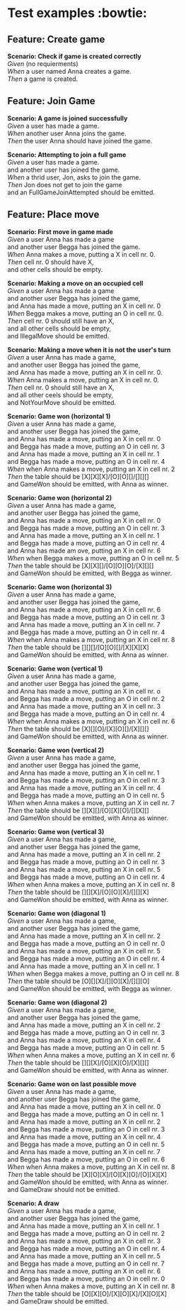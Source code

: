 # Test examples :bowtie:

## Feature: Create game

**Scenario: Check if game is created correctly**   
*Given* (no requierments)  
*When* a user named Anna creates a game.  
*Then* a game is created.  

## Feature: Join Game 

**Scenario: A game is joined successfully**  
*Given* a user has made a game.  
*When* another user Anna joins the game.  
*Then* the user Anna should have joined the game.  

**Scenario: Attempting to join a full game**  
*Given* a user has made a game.  
    and another user has joined the game.  
*When* a thrid user, Jon, asks to join the game.  
*Then* Jon does not get to join the game  
    and an FullGameJoinAttempted should be emitted.  

## Feature: Place move

**Scenario: First move in game made**  
*Given* a user Anna has made a game  
    and another user Begga has joined the game.  
*When* Anna makes a move, putting a X in cell nr. 0.  
*Then* cell nr. 0 should have X,  
    and other cells should be empty.  

**Scenario: Making a move on an occupied cell**  
*Given* a user Anna has made a game  
    and another user Begga has joined the game,  
    and Anna has made a move, putting an X in cell nr. 0  
*When* Begga makes a move, putting an O in cell nr. 0.  
*Then* cell nr. 0 should still have an X,  
    and all other cells should be empty,  
    and IllegalMove should be emitted.  

**Scenario: Making a move when it is not the user's turn**  
*Given* a user Anna has made a game,  
    and another user Begga has joined the game,  
    and Anna has made a move, putting an X in cell nr. 0.  
*When* Anna makes a move, putting an X in cell nr. 0.  
*Then* cell nr. 0 should still have an X,  
    and all other ceels should be empty,  
    and NotYourMove should be emitted.  

**Scenario: Game won (horizontal 1)**  
*Given* a user Anna has made a game,  
    and another user Begga has joined the game,  
    and Anna has made a move, putting an X in cell nr. 0  
    and Begga has made a move, putting an O in cell nr. 3  
    and Anna has made a move, putting an X in cell nr. 1  
    and Begga has made a move, putting an O in cell nr. 4  
*When* when Anna makes a move, putting an X in cell nr. 2  
*Then* the table should be [X][X][X]/[O][O][]/[][][]  
    and GameWon should be emitted, with Anna as winner.  

**Scenario: Game won (horizontal 2)**  
*Given* a user Anna has made a game,  
    and another user Begga has joined the game,  
    and Anna has made a move, putting an X in cell nr. 0  
    and Begga has made a move, putting an O in cell nr. 3  
    and Anna has made a move, putting an X in cell nr. 1  
    and Begga has made a move, putting an O in cell nr. 4  
    and Anna has made am ove, putting an X in cell nr. 6  
*When* when Begga makes a move, putting an O in cell nr. 5  
*Then* the table should be [X][X][]/[O][O][O]/[X][][]  
    and GameWon should be emitted, with Begga as winner.  

**Scenario: Game won (horizontal 3)**  
*Given* a user Anna has made a game,  
    and another user Begga has joined the game,  
    and Anna has made a move, putting an X in cell nr. 6  
    and Begga has made a move, putting an O in cell nr. 3  
    and Anna has made a move, putting an X in cell nr. 7  
    and Begga has made a move, putting an O in cell nr. 4  
*When* when Anna makes a move, putting an X in cell nr. 8  
*Then* the table should be [][][]/[O][O][]/[X][X][X]  
    and GameWon should be emitted, with Anna as winner.  

**Scenario: Game won (vertical 1)**  
*Given* a user Anna has made a game,  
    and another user Begga has joined the game,  
    and Anna has made a move, putting an X in cell nr. o  
    and Begga has made a move, putting an O in cell nr. 2  
    and Anna has made a move, putting an X in cell nr. 3  
    and Begga has made a move, putting an O in cell nr. 4  
*When* when Anna makes a move, putting an X in cell nr. 6  
*Then* the table should be [X][][O]/[X][O][]/[X][][]  
    and GameWon should be emitted, with Anna as winner.  

**Scenario: Game won (vertical 2)**  
*Given* a user Anna has made a game,  
    and another user Begga has joined the game,  
    and Anna has made a move, putting an X in cell nr. 1  
    and Begga has made a move, putting an O in cell nr. 3  
    and Anna has made a move, putting an X in cell nr. 4  
    and Begga has made a move, putting an O in cell nr. 5  
*When* when Anna makes a move, putting an X in cell nr. 7  
*Then* the table should be [][X][]/[O][X][O]/[][X][]  
    and GameWon should be emitted, with Anna as winner.  

**Scenario: Game won (vertical 3)**  
*Given* a user Anna has made a game,  
    and another user Begga has joined the game,  
    and Anna has made a move, putting an X in cell nr. 2  
    and Begga has made a move, putting an O in cell nr. 3  
    and Anna has made a move, putting an X in cell nr. 5  
    and Begga has made a move, putting an O in cell nr. 4  
*When* when Anna makes a move, putting an X in cell nr. 8  
*Then* the table should be [][][X]/[O][O][X]/[][][X]  
    and GameWon should be emitted, with Anna as winner.  

**Scenario: Game won (diagonal 1)**  
*Given* a user Anna has made a game,  
    and another user Begga has joined the game,  
    and Anna has made a move, putting an X in cell nr. 2  
    and Begga has made a move, putting an O in cell nr. 0  
    and Anna has made a move, putting an X in cell nr. 5  
    and Begga has made a move, putting an O in cell nr. 4  
    and Anna has made a move, putting an X in cell nr. 1  
*When* when Begga makes a move, putting an O in cell nr. 8  
*Then* the table should be [O][][X]/[][O][X]/[][][O]  
    and GameWon should be emitted, with Begga as winner.  

**Scenario: Game won (diagonal 2)**  
*Given* a user Anna has made a game,  
    and another user Begga has joined the game,  
    and Anna has made a move, putting an X in cell nr. 2  
    and Begga has made a move, putting an O in cell nr. 3  
    and Anna has made a move, putting an X in cell nr. 4  
    and Begga has made a move, putting an O in cell nr. 5  
*When* when Anna makes a move, putting an X in cell nr. 6  
*Then* the table should be [][][X]/[O][X][O]/[X][][]  
    and GameWon should be emitted, with Anna as winner.  

**Scenario: Game won on last possible move**  
*Given* a user Anna has made a game,  
    and another user Begga has joined the game,  
    and Anna has made a move, putting an X in cell nr. 0  
    and Begga has made a move, putting an O in cell nr. 1  
    and Anna has made a move, putting an X in cell nr. 2  
    and Begga has made a move, putting an O in cell nr. 3  
    and Anna has made a move, putting an X in cell nr. 4  
    and Begga has made a move, putting an O in cell nr. 5  
    and Anna has made a move, putting an X in cell nr. 7  
    and Begga has made a move, putting an O in cell nr. 6  
*When* when Anna makes a move, putting an X in cell nr. 8  
*Then* the table should be [X][O][X]/[O][X][O]/[O][X][X]  
    and GameWon should be emitted, with Anna as winner.  
    and GameDraw should not be emitted.  
    
**Scenario: A draw**  
*Given* a user Anna has made a game,  
    and another user Begga has joined the game,  
    and Anna has made a move, putting an X in cell nr. 1  
    and Begga has made a move, putting an O in cell nr. 2  
    and Anna has made a move, putting an X in cell nr. 3  
    and Begga has made a move, putting an O in cell nr. 4  
    and Anna has made a move, putting an X in cell nr. 5  
    and Begga has made a move, putting an O in cell nr. 7  
    and Anna has made a move, putting an X in cell nr. 6  
    and Begga has made a move, putting an O in cell nr. 0  
*When* when Anna makes a move, putting an X in cell nr. 8  
*Then* the table should be [O][X][O]/[X][O][X]/[X][O][X]  
    and GameDraw should be emitted.  


